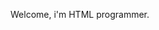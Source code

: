 Welcome, i'm HTML programmer. 
<!---
2ee4jnufew/2ee4jnufew is a ✨ special ✨ repository because its `README.md` (this file) appears on your GitHub profile.
You can click the Preview link to take a look at your changes.
--->
